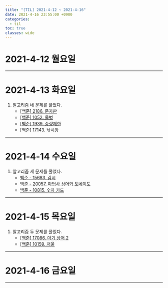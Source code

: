 ```yaml
---
title: "[TIL] 2021-4-12 ~ 2021-4-16"
date: 2021-4-16 23:55:00 +0900
categories:
  - til
toc: true
classes: wide
---
```


# 2021-4-12 월요일

---

# 2021-4-13 화요일

1. 알고리즘 네 문제를 풀었다.
    - [[백준] 2186. 문자판](https://ddb8036631.github.io/boj/2186_문자판)
    - [[백준] 1052. 물병](https://ddb8036631.github.io/boj/1052_물병)
    - [[백준] 1939. 중량제한](https://ddb8036631.github.io/boj/1939_중량제한)
    - [[백준] 17143. 낚시왕](https://ddb8036631.github.io/boj/17143_낚시왕)

---

# 2021-4-14 수요일

1. 알고리즘 세 문제를 풀었다.
    - [백준 - 15683. 감시](https://ddb8036631.github.io/boj/15683_감시)
    - [백준 - 20057. 마법사 상어와 토네이도](https://ddb8036631.github.io/boj/20057_마법사-상어와-토네이도)
    - [백준 - 10815. 숫자 카드](https://ddb8036631.github.io/boj/10815_숫자-카드)

---

# 2021-4-15 목요일

1. 알고리즘 두 문제를 풀었다.
    - [[백준] 17086. 아기 상어 2](https://ddb8036631.github.io/boj/17086_아기-상어-2)
    - [[백준] 10159. 저울](https://ddb8036631.github.io/boj/10159_저울)

---

# 2021-4-16 금요일

---